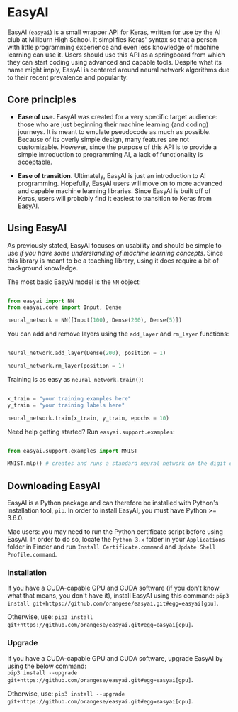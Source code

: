 
# EasyAI

EasyAI (`easyai`) is a small wrapper API for Keras, written for use by the AI club at Millburn High School. It simplifies Keras' syntax so that a person with little programming experience and even less knowledge of machine learning can use it. Users should use this API as a springboard from which they can start coding using advanced and capable tools. Despite what its name might imply, EasyAI is centered around neural network algorithms due to their recent prevalence and popularity.

## Core principles

* **Ease of use.** EasyAI was created for a very specific target audience: those who are just beginning their 
machine learning (and coding) journeys. It is meant to emulate pseudocode as much as possible. Because of its overly simple design, many features are not customizable. However, since the purpose of this API is to provide a simple introduction to programming AI, a lack of functionality is acceptable.

* **Ease of transition.** Ultimately, EasyAI is just an introduction to AI programming. Hopefully, EasyAI users 
will move on to more advanced and capable machine learning libraries. Since EasyAI is built off of Keras, users will
probably find it easiest to transition to Keras from EasyAI.

## Using EasyAI

As previously stated, EasyAI focuses on usability and should be simple to use _if you have some understanding of machine learning concepts_. Since this library is meant to be a teaching library, using it does require a bit of background knowledge.

The most basic EasyAI model is the `NN` object:

```python

from easyai import NN
from easyai.core import Input, Dense

neural_network = NN([Input(100), Dense(200), Dense(5)])

```

You can add and remove layers using the `add_layer` and `rm_layer` functions:

```python

neural_network.add_layer(Dense(200), position = 1)

neural_network.rm_layer(position = 1)

```

Training is as easy as `neural_network.train()`:

```python

x_train = "your training examples here"
y_train = "your training labels here"

neural_network.train(x_train, y_train, epochs = 10)

```

Need help getting started? Run `easyai.support.examples`:

```python

from easyai.support.examples import MNIST

MNIST.mlp() # creates and runs a standard neural network on the digit classifying dataset, MNIST

```

## Downloading EasyAI

EasyAI is a Python package and can therefore be installed with Python's installation tool, `pip`. In order to install EasyAI, you must have Python >= 3.6.0.

Mac users: you may need to run the Python certificate script before using EasyAI. In order to do so, locate the `Python 3.x` folder in your `Applications` folder in Finder and run `Install Certificate.command` and `Update Shell Profile.command`.

### Installation

If you have a CUDA-capable GPU and CUDA software (if you don't know what that means, you don't have it), install EasyAI using this command: `pip3 install git+https://github.com/orangese/easyai.git#egg=easyai[gpu]`.

Otherwise, use: `pip3 install git+https://github.com/orangese/easyai.git#egg=easyai[cpu]`.

### Upgrade

If you have a CUDA-capable GPU and CUDA software, upgrade EasyAI by using the below command:  
`pip3 install --upgrade git+https://github.com/orangese/easyai.git#egg=easyai[gpu]`.

Otherwise, use: `pip3 install --upgrade git+https://github.com/orangese/easyai.git#egg=easyai[cpu]`.

